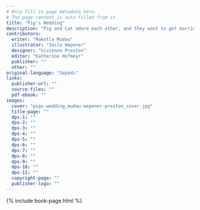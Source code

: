 ```yaml
---
# Only fill in page metadata here.
# The page content is auto-filled from it.
title: "Pig's Wedding"
description: "Pig and Cat adore each other, and they want to get married. But can their love survive when their backgrounds are so very different?"
contributors:
  writer: "Makotla Mudau"
  illustrator: "Imile Wepener"
  designer: "Vivienne Preston"
  editor: "Katherine Hofmeyr"
  publisher: ""
  other: ""
original-language: "Sepedi"
links:
  publisher-url: ""
  source-files: ""
  pdf-ebook: ""
images:
  cover: "pigs-wedding_mudau-wepener-preston_cover.jpg"
  title-page: ""
  dps-1: ""
  dps-2: ""
  dps-3: ""
  dps-4: ""
  dps-5: ""
  dps-6: ""
  dps-7: ""
  dps-8: ""
  dps-9: ""
  dps-10: ""
  dps-11: ""
  copyright-page: ""
  publisher-logo: ""
---
```


{% include book-page.html %}


